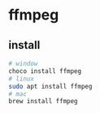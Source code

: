 # ffmpeg

## install

```sh
# window
choco install ffmpeg
# linux
sudo apt install ffmpeg
# mac
brew install ffmpeg
```
